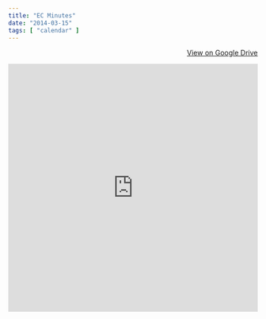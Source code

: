 ```yaml
---
title: "EC Minutes"
date: "2014-03-15"
tags: [ "calendar" ]
---
```

<div align="right">
	<p><a href="https://drive.google.com/folderview?id=0B4ybQLDSBpx7STFCX1JQcHRBZzA&usp=sharing" target="_blank" title="View document on Google Drive" class="btn btn-primary"><i class="glyphicon glyphicon-hdd"></i> View on Google Drive</a></p>
</div>
<iframe src="https://drive.google.com/embeddedfolderview?id=0B4ybQLDSBpx7STFCX1JQcHRBZzA#list" width="100%" height="500" frameborder="0"></iframe>

